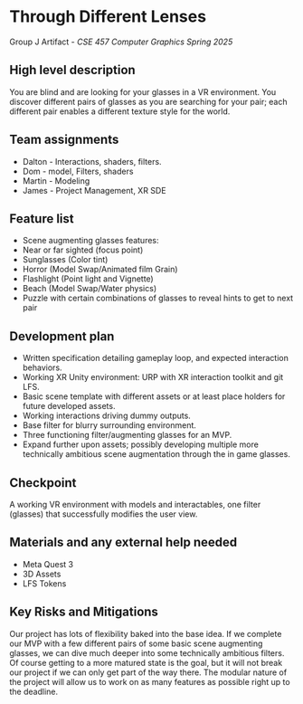 # Through Different Lenses
Group J Artifact - <i>CSE 457 Computer Graphics Spring 2025</i>

## High level description
You are blind and are looking for your glasses in a VR environment. You discover different pairs of glasses as you are searching for your pair; each different pair enables a different texture style for the world. 

## Team assignments
- Dalton - Interactions, shaders, filters. 
- Dom - model, Filters, shaders
- Martin - Modeling
- James - Project Management, XR SDE
  
## Feature list
- Scene augmenting glasses features:
- Near or far sighted  (focus point)
- Sunglasses (Color tint)
- Horror (Model Swap/Animated film Grain)
- Flashlight (Point light and Vignette)
- Beach (Model Swap/Water physics)
- Puzzle with certain combinations of glasses to reveal hints to get to next pair

## Development plan
- Written specification detailing gameplay loop, and expected interaction behaviors.
- Working XR Unity environment: URP with XR interaction toolkit and git LFS.
- Basic scene template with different assets or at least place holders for future developed assets.
- Working interactions driving dummy outputs. 
- Base filter for blurry surrounding environment.
- Three functioning filter/augmenting glasses for an MVP.
- Expand further upon assets; possibly developing multiple more technically ambitious scene augmentation through the in game glasses.

## Checkpoint
A working VR environment with models and interactables, one filter (glasses) that successfully modifies the user view.

## Materials and any external help needed 
- Meta Quest 3
- 3D Assets
- LFS Tokens

## Key Risks and Mitigations

Our project has lots of flexibility baked into the base idea. If we complete our MVP with a few different pairs of some basic scene augmenting glasses, we can dive much deeper into some technically ambitious filters. Of course getting to a more matured state is the goal, but it will not break our project if we can only get part of the way there. The modular nature of the project will allow us to work on as many features as possible right up to the deadline.
